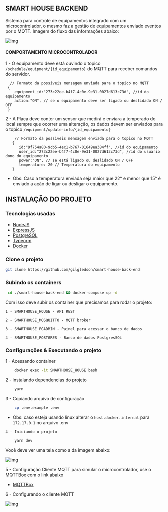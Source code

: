 ## SMART HOUSE BACKEND

Sistema para controle de equipamentos integrado com um microcontrolador, o mesmo faz a gestão de equipamentos enviado eventos por o MQTT.
Imagem do fluxo das informações abaixo:

![img](https://i.imgur.com/1GzBENl.png)



#### COMPORTAMENTO MICROCONTROLADOR 
1 - O equipamento deve está ouvindo o topico `/schedule/equipment/{id_equipamento}` do MQTT para receber comandos do servidor.

 
  ```JS
    // Formato da possiveis mensagem enviada para o topico no MQTT
   {
      equipment_id:"273c22ee-b4f7-4c0e-9e31-0027d613c73d", //id do equipamento
      action:"ON", // se o equipamento deve ser ligado ou deslidado ON / OFF
   }
   ```
   
2 - A Placa deve conter um sensor que medirá e enviara a temperado do local sempre que ocorrer uma alteração, os dados devem ser 
  enviados para o topico `/equipment/update-info/{id_equipamento}`
```JS
    // Formato da possiveis mensagem enviada para o topico no MQTT
   {
      id:"9f754a80-9cb5-4ec1-b767-01649ea384ff", //id do equipamento
      user_id:"273c22ee-b4f7-4c0e-9e31-0027d613c73d", //id do usuario dono do equipamento
      power:"ON", // se está ligado ou deslidado ON / OFF
      temperature: 20 // Temperatura do equipamento
   }
   ```
   * Obs: Caso a temperatura enviada seja maior que 22° e menor que 15° é enviado a ação de ligar ou desligar o equipamento. 


## INSTALAÇÃO DO PROJETO

### Tecnologias usadas

* [NodeJS](https://nodejs.org/en/)
* [ExpressJS](https://expressjs.com/)
* [PostgreSQL](https://www.postgresql.org/)
* [Typeorm](https://typeorm.io/)
* [Docker](https://www.docker.com/)

### Clone o projeto 
   ```sh
   git clone https://github.com/gilgledson/smart-house-back-end
   ```
### Subindo os containers 
   ```sh
    cd ./smart-house-back-end && docker-compose up -d
   ```
Com isso deve subir os container que precisamos para rodar o projeto:
  
    1 - SMARTHOUSE_HOUSE - API REST 
    
    2 - SMARTHOUSE_MOSQUITTO - MQTT broker
    
    3 - SMARTHOUSE_PGADMIN - Painel para acessar o banco de dados 
    
    4 - SMARTHOUSE_POSTGRES - Banco de dados PostgresSQL
 
 
 ### Configurações & Executando o projeto
   
  1 - Acessando container
 
  ```sh
      docker exec -it SMARTHOUSE_HOUSE bash
   ```
   
   2 - instalando dependencias do projeto
 
  ```sh
      yarn
   ```

   3 - Copiando arquivo de configuração
 
  ```sh
      cp .env.example .env
   ```
    
   * Obs: caso esteja usando linux alterar o `host.docker.internal` para `172.17.0.1` no arquivo .env

    4 - Iniciando o projeto
 
  ```sh
      yarn dev
   ```

   Você deve ver uma tela como a da imagem abaixo:
   
   
   ![img](https://i.imgur.com/3yfmA3o.png)
    
    
    


     
     
     
      
 5 - Configuração Cliente MQTT para simular o microcontrolador, use o MQTTBox com o link abaixo
 * [MQTTBox](https://chrome.google.com/webstore/detail/mqttbox/kaajoficamnjijhkeomgfljpicifbkaf?hl=pt-BR)
 
 6 - Configurando o cliente MQTT
 
 
 ![img](https://i.imgur.com/fzhydri.png)
 
 
 
 
